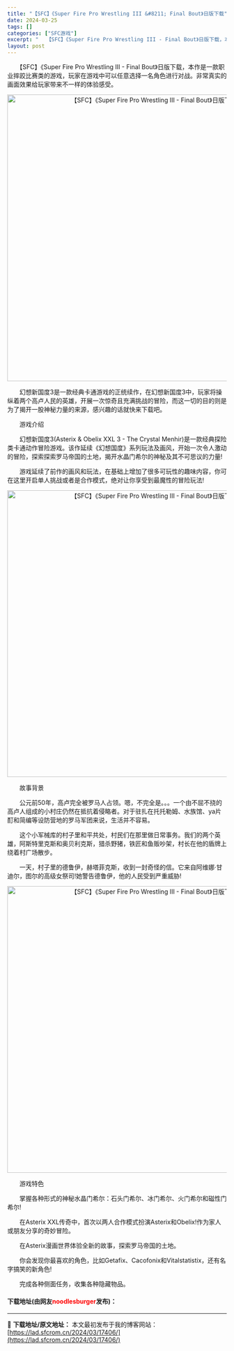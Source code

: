 ```yaml
---
title: "【SFC】《Super Fire Pro Wrestling III &#8211; Final Bout》日版下载"
date: 2024-03-25
tags: []
categories: ["SFC游戏"]
excerpt: "　　【SFC】《Super Fire Pro Wrestling III - Final Bout》日版下载，本作是一款职业摔跤比赛类的游戏，玩家在游戏中可以任意选择一名角色进行对战。非常真实的画面效果给玩家带来不一样的体验感受。 　　幻想新国度3是一款经典卡通游戏的正统续作，在幻想新国度3中，玩家&hellip;"
layout: post
---
```


 <p>　　【SFC】《Super Fire Pro Wrestling III - Final Bout》日版下载，本作是一款职业摔跤比赛类的游戏，玩家在游戏中可以任意选择一名角色进行对战。非常真实的画面效果给玩家带来不一样的体验感受。</p> <p align="center"><img align="" border="0" src="https://lad.sfcrom.cn/wp-content/uploads/2024/03/20240325_6600d113862ad.png" width="657" alt="【SFC】《Super Fire Pro Wrestling III - Final Bout》日版下载" /></p> <p>　　幻想新国度3是一款经典卡通游戏的正统续作，在幻想新国度3中，玩家将操纵着两个高卢人民的英雄，开展一次惊奇且充满挑战的冒险，而这一切的目的则是为了揭开一股神秘力量的来源，感兴趣的话就快来下载吧。</p> <p>　　游戏介绍</p> <p>　　幻想新国度3(Asterix &amp; Obelix XXL 3 - The Crystal Menhir)是一款经典探险类卡通动作冒险游戏。该作延续《幻想国度》系列玩法及画风，开始一次令人激动的冒险，探索探索罗马帝国的土地，揭开水晶门希尔的神秘及其不可思议的力量!</p> <p>　　游戏延续了前作的画风和玩法，在基础上增加了很多可玩性的趣味内容，你可在这里开启单人挑战或者是合作模式，绝对让你享受到最魔性的冒险玩法!</p> <p align="center"><img align="" border="0" src="https://lad.sfcrom.cn/wp-content/uploads/2024/03/20240325_6600d114b8419.png" width="657" alt="【SFC】《Super Fire Pro Wrestling III - Final Bout》日版下载" /></p> <p>　　故事背景</p> <p>　　公元前50年，高卢完全被罗马人占领。嗯，不完全是。。。一个由不屈不挠的高卢人组成的小村庄仍然在抵抗着侵略者。对于驻扎在托托勒姆、水族馆、ya片酊和简编等设防营地的罗马军团来说，生活并不容易。</p> <p>　　这个小军械库的村子里和平共处，村民们在那里做日常事务。我们的两个英雄，阿斯特里克斯和奥贝利克斯，猎杀野猪，铁匠和鱼贩吵架，村长在他的盾牌上绕着村广场散步。</p> <p>　　一天，村子里的德鲁伊，赫塔菲克斯，收到一封奇怪的信。它来自阿维娜&middot;甘迪尔，图尔的高级女祭司!她警告德鲁伊，他的人民受到严重威胁!</p> <p align="center"><img align="" border="0" src="https://lad.sfcrom.cn/wp-content/uploads/2024/03/20240325_6600d115e0709.png" width="657" alt="【SFC】《Super Fire Pro Wrestling III - Final Bout》日版下载" /></p> <p>　　游戏特色</p> <p>　　掌握各种形式的神秘水晶门希尔：石头门希尔、冰门希尔、火门希尔和磁性门希尔!</p> <p>　　在Asterix XXL传奇中，首次以两人合作模式扮演Asterix和Obelix!作为家人或朋友分享的奇妙冒险。</p> <p>　　在Asterix漫画世界体验全新的故事，探索罗马帝国的土地。</p> <p>　　你会发现你最喜欢的角色，比如Getafix、Cacofonix和Vitalstatistix，还有名字搞笑的新角色!</p> <p>　　完成各种侧面任务，收集各种隐藏物品。</p> <p><h4>下载地址(由网友<font color="red">noodlesburger</font>发布)：</h4></p> 

---
📖 **下载地址/原文地址：** 本文最初发布于我的博客网站：[https://lad.sfcrom.cn/2024/03/17406/](https://lad.sfcrom.cn/2024/03/17406/)
